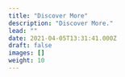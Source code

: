 ```yaml
---
title: "Discover More"
description: "Discover More."
lead: ""
date: 2021-04-05T13:31:41.000Z
draft: false
images: []
weight: 10
---
```


